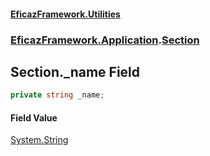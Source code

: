 #### [EficazFramework.Utilities](EficazFrameworkUtilities.md 'EficazFramework Utilities')
### [EficazFramework.Application](EficazFrameworkUtilities.md#EficazFramework.Application 'EficazFramework.Application').[Section](EficazFramework.Application/Section.md 'EficazFramework.Application.Section')

## Section._name Field

```csharp
private string _name;
```

#### Field Value
[System.String](https://docs.microsoft.com/en-us/dotnet/api/System.String 'System.String')